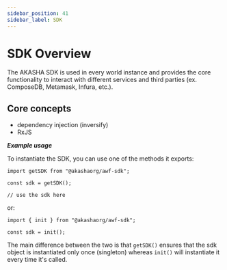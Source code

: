 ```yaml
---
sidebar_position: 41
sidebar_label: SDK
---
```


# SDK Overview
The AKASHA SDK is used in every world instance and provides the core functionality to interact with different services and third parties (ex. ComposeDB, Metamask, Infura, etc.).

## Core concepts
- dependency injection (inversify)
- RxJS

***Example usage***

To instantiate the SDK, you can use one of the methods it exports:

```tsx title="./component-requiring-sdk.tsx"
import getSDK from "@akashaorg/awf-sdk";

const sdk = getSDK();

// use the sdk here
```

or:

```tsx
import { init } from "@akashaorg/awf-sdk";

const sdk = init();
```

The main difference between the two is that `getSDK()` ensures that the sdk object is instantiated only once (singleton) whereas `init()` will instantiate it every time it's called.
